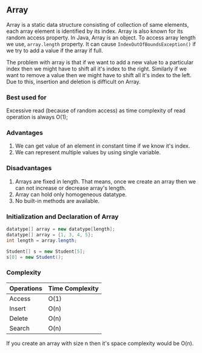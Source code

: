 ## Array

Array is a static data structure consisting of collection of same elements, each array element is identified by its index. Array is also known for its random access property. In Java, Array is an object. To access array length we use, ```array.length``` property. It can cause ```IndexOutOfBoundsException()``` if we try to add a value if the array if full. 

The problem with array is that if we want to add a new value to a particular index then we might have to shift all it's index to the right. Similarly if we want to remove a value then we might have to shift all it's index to the left. Due to this, insertion and deletion is difficult on Array. 

### Best used for

Excessive read (because of random access) as time complexity of read operation is always O(1);

### Advantages

1. We can get value of an element in constant time if we know it's index.
2. We can represent multiple values by using single variable.

### Disadvantages

1. Arrays are fixed in length. That means, once we create an array then we can not increase or decrease array's length. 
2. Array can hold only homogeneous datatype.
3. No built-in methods are available.

### Initialization and Declaration of Array

```java
datatype[] array = new datatype[length];
datatype[] array = {1, 3, 4, 5};
int length = array.length;

Student[] s = new Student[5];
s[0] = new Student();
```

### Complexity

 Operations | Time Complexity
 --- | ---
Access | O(1)
Insert | O(n)
Delete | O(n)
Search | O(n)

If you create an array with size n then it's space complexity would be O(n).